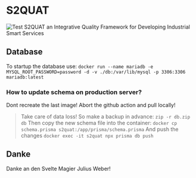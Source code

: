 # S2QUAT
![Test](https://github.com/GeneralMine/S2QUAT/workflows/Test/badge.svg)
S2QUAT an Integrative Quality Framework for Developing Industrial Smart Services 

## Database
To startup the database use: `docker run --name mariadb -e MYSQL_ROOT_PASSWORD=password -d -v ./db:/var/lib/mysql -p 3306:3306 mariadb:latest`

### How to update schema on production server?
Dont recreate the last image! Abort the github action and pull locally!
> Take care of data loss! So make a backup in advance: `zip -r db.zip db`
Then copy the new schema file into the container: `docker cp schema.prisma s2quat:/app/prisma/schema.prisma`
And push the changes `docker exec -it s2quat npx prisma db push`

## Danke
Danke an den Svelte Magier Julius Weber!